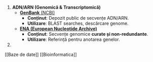 1.  **ADN/ARN (Genomică & Transcriptomică)**
    - [**GenBank** (NCBI)](https://www.ncbi.nlm.nih.gov/genbank/)
	     -  **Conținut**: Depozit public de secvențe ADN/ARN.
	     -  **Utilizare**: BLAST searches, descărcare genome.
	- [**ENA (European Nucleotide Archive)**](https://www.ebi.ac.uk/ena/browser/home)
		-  **Conținut**: Secvențe genomice **curate și non-redundante**.
		-  **Utilizare**: Referință pentru anotarea genelor.
2. 



















[[Baze de date]]
[[Bioinformatica]]